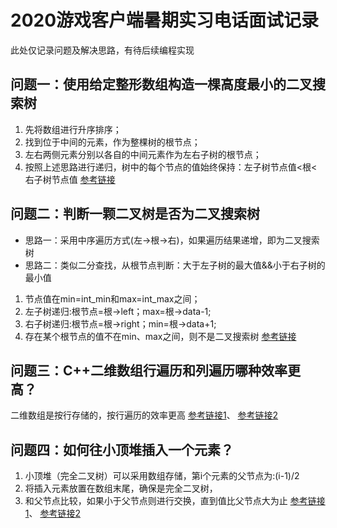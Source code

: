 # 2020游戏客户端暑期实习电话面试记录
此处仅记录问题及解决思路，有待后续编程实现
## 问题一：使用给定整形数组构造一棵高度最小的二叉搜索树
1. 先将数组进行升序排序；
2. 找到位于中间的元素，作为整棵树的根节点；
3. 左右两侧元素分别以各自的中间元素作为左右子树的根节点；
4. 按照上述思路进行递归，树中的每个节点的值始终保持：左子树节点值<根<右子树节点值
[参考链接](https://blog.csdn.net/lyy_hit/article/details/49660671)
## 问题二：判断一颗二叉树是否为二叉搜索树
- 思路一：采用中序遍历方式(左->根->右)，如果遍历结果递增，即为二叉搜索树
- 思路二：类似二分查找，从根节点判断：大于左子树的最大值&&小于右子树的最小值
1. 节点值在min=int_min和max=int_max之间；
2. 左子树递归:根节点=根->left；max=根->data-1;
3. 右子树递归:根节点=根->right；min=根->data+1;
4. 存在某个根节点的值不在min、max之间，则不是二叉搜索树
[参考链接](https://www.cnblogs.com/evenleee/p/8474496.html)
## 问题三：C++二维数组行遍历和列遍历哪种效率更高？
二维数组是按行存储的，按行遍历的效率更高
[参考链接1](https://blog.csdn.net/weixin_40497678/article/details/80733915)、
[参考链接2](https://blog.csdn.net/Shuffle_Ts/article/details/89420651)
## 问题四：如何往小顶堆插入一个元素？
1. 小顶堆（完全二叉树）可以采用数组存储，第i个元素的父节点为:(i-1)/2
2. 将插入元素放置在数组末尾，确保是完全二叉树，
3. 和父节点比较，如果小于父节点则进行交换，直到值比父节点大为止
[参考链接1](https://blog.csdn.net/hrn1216/article/details/51465270)、
[参考链接2](https://www.cnblogs.com/lanhaicode/p/10546257.html)
